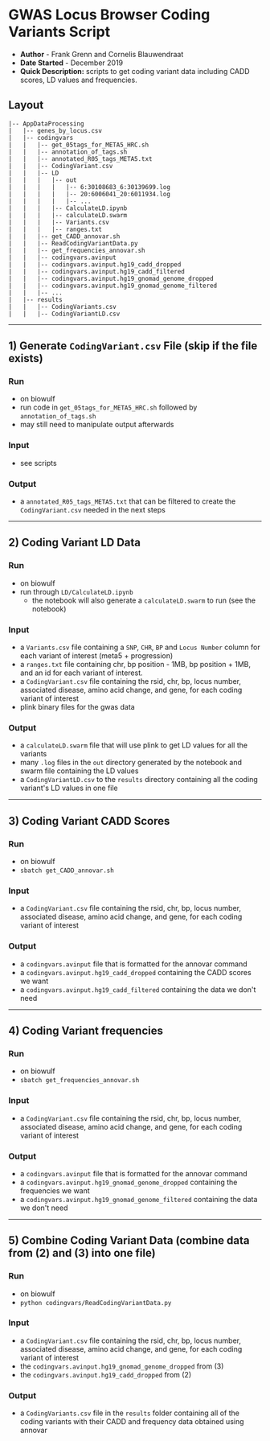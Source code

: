 # GWAS Locus Browser Coding Variants Script
- **Author** - Frank Grenn and Cornelis Blauwendraat
- **Date Started** - December 2019
- **Quick Description:** scripts to get coding variant data including CADD scores, LD values and frequencies.

## Layout
```
|-- AppDataProcessing
|   |-- genes_by_locus.csv
|   |-- codingvars
|   |   |-- get_05tags_for_META5_HRC.sh
|   |   |-- annotation_of_tags.sh
|   |   |-- annotated_R05_tags_META5.txt
|   |   |-- CodingVariant.csv
|   |   |-- LD
|   |   |   |-- out
|   |   |   |   |-- 6:30108683_6:30139699.log
|   |   |   |   |-- 20:6006041_20:6011934.log
|   |   |   |   |-- ...
|   |   |   |-- CalculateLD.ipynb
|   |   |   |-- calculateLD.swarm
|   |   |   |-- Variants.csv
|   |   |   |-- ranges.txt
|   |   |-- get_CADD_annovar.sh
|   |   |-- ReadCodingVariantData.py
|   |   |-- get_frequencies_annovar.sh
|   |   |-- codingvars.avinput
|   |   |-- codingvars.avinput.hg19_cadd_dropped
|   |   |-- codingvars.avinput.hg19_cadd_filtered
|   |   |-- codingvars.avinput.hg19_gnomad_genome_dropped
|   |   |-- codingvars.avinput.hg19_gnomad_genome_filtered
|   |   |-- ...
|   |-- results
|   |   |-- CodingVariants.csv
|   |   |-- CodingVariantLD.csv
```

---

## 1) Generate `CodingVariant.csv` File (skip if the file exists)

### Run
* on biowulf
* run code in `get_05tags_for_META5_HRC.sh` followed by `annotation_of_tags.sh`
* may still need to manipulate output afterwards

### Input
* see scripts

### Output
* a `annotated_R05_tags_META5.txt` that can be filtered to create the `CodingVariant.csv` needed in the next steps

---

## 2) Coding Variant LD Data

### Run
* on biowulf
* run through `LD/CalculateLD.ipynb`
  * the notebook will also generate a `calculateLD.swarm` to run (see the notebook)


### Input
* a `Variants.csv` file containing a `SNP`, `CHR`, `BP` and `Locus Number` column for each variant of interest (meta5 + progression)
* a `ranges.txt` file containing chr, bp position - 1MB, bp position + 1MB, and an id for each variant of interest. 
* a `CodingVariant.csv` file containing the rsid, chr, bp, locus number, associated disease, amino acid change, and gene, for each coding variant of interest
* plink binary files for the gwas data

### Output
* a `calculateLD.swarm` file that will use plink to get LD values for all the variants
* many `.log` files in the `out` directory generated by the notebook and swarm file containing the LD values
* a `CodingVariantLD.csv` to the `results` directory containing all the coding variant's LD values in one file

---

## 3) Coding Variant CADD Scores

### Run
* on biowulf 
* `sbatch get_CADD_annovar.sh`

### Input
* a `CodingVariant.csv` file containing the rsid, chr, bp, locus number, associated disease, amino acid change, and gene, for each coding variant of interest

### Output
* a `codingvars.avinput` file that is formatted for the annovar command
* a `codingvars.avinput.hg19_cadd_dropped` containing the CADD scores we want
* a `codingvars.avinput.hg19_cadd_filtered` containing the data we don't need

---

## 4) Coding Variant frequencies

### Run
* on biowulf 
* `sbatch get_frequencies_annovar.sh`

### Input
* a `CodingVariant.csv` file containing the rsid, chr, bp, locus number, associated disease, amino acid change, and gene, for each coding variant of interest

### Output
* a `codingvars.avinput` file that is formatted for the annovar command
* a `codingvars.avinput.hg19_gnomad_genome_dropped` containing the frequencies we want
* a `codingvars.avinput.hg19_gnomad_genome_filtered` containing the data we don't need

---

## 5) Combine Coding Variant Data (combine data from (2) and (3) into one file)

### Run
* on biowulf 
* `python codingvars/ReadCodingVariantData.py`

### Input
* a `CodingVariant.csv` file containing the rsid, chr, bp, locus number, associated disease, amino acid change, and gene, for each coding variant of interest
* the `codingvars.avinput.hg19_gnomad_genome_dropped` from (3)
* the `codingvars.avinput.hg19_cadd_dropped` from (2)

### Output
* a `CodingVariants.csv` file in the `results` folder containing all of the coding variants with their CADD and frequency data obtained using annovar 